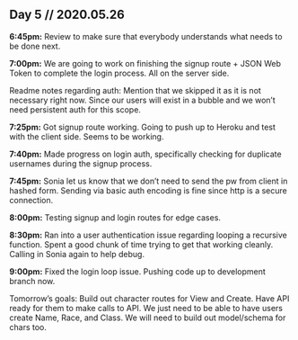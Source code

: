 ## Day 5 // 2020.05.26

**6:45pm:** Review to make sure that everybody understands what needs to be done next. 

**7:00pm:** We are going to work on finishing the signup route + JSON Web Token to complete the login process. All on the server side.  

Readme notes regarding auth:
Mention that we skipped it as it is not necessary right now. Since our users will exist in a bubble and we won’t need persistent auth for this scope. 

**7:25pm:** Got signup route working. Going to push up to Heroku and test with the client side. Seems to be working.

**7:40pm:** Made progress on login auth, specifically checking for duplicate usernames during the signup process.

**7:45pm:** Sonia let us know that we don’t need to send the pw from client in hashed form. Sending via basic auth encoding is fine since http is a secure connection. 

**8:00pm:** Testing signup and login routes for edge cases.

**8:30pm:** Ran into a user authentication issue regarding looping a recursive function. Spent a good chunk of time trying to get that working cleanly. Calling in Sonia again to help debug.

**9:00pm:** Fixed the login loop issue. Pushing code up to development branch now. 

Tomorrow’s goals:
Build out character routes for View and Create. Have API ready for them to make calls to API. We just need to be able to have users create Name, Race, and Class. We will need to build out model/schema for chars too. 
